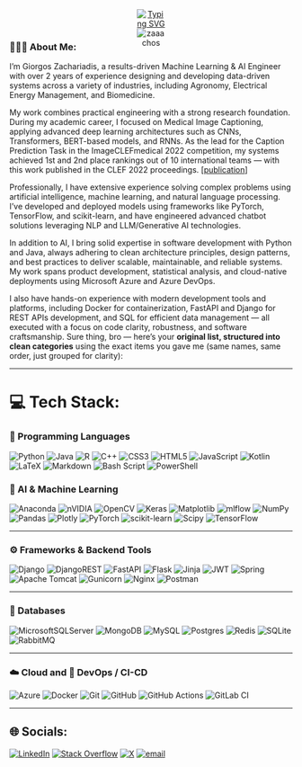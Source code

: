 <div style="text-align:center; width: 50; margin: 0 auto;">
  <a href="https://git.io/typing-svg"><img src="https://readme-typing-svg.herokuapp.com?font=Fira+Code&duration=3000&pause=1000&color=F79A80&background=7EFF2500&center=true&vCenter=true&random=false&width=435&lines=Hi+there!;I'm+Giorgos+Zachariadis.;A+passionate+ML+Engineer+🤗;Welcome+to+my+Github+profile+🖐" alt="Typing SVG" /></a>
  <img align="right" src="https://komarev.com/ghpvc/?username=zaaachos" alt="zaaachos" />
</div>


<h3 align="left">👨🏻‍💻 About Me:</h3>

I’m Giorgos Zachariadis, a results-driven Machine Learning & AI Engineer with over 2 years of experience designing and developing data-driven systems across a variety of industries, including Agronomy, Electrical Energy Management, and Biomedicine.

My work combines practical engineering with a strong research foundation. During my academic career, I focused on Medical Image Captioning, applying advanced deep learning architectures such as CNNs, Transformers, BERT-based models, and RNNs. As the lead for the Caption Prediction Task in the ImageCLEFmedical 2022 competition, my systems achieved 1st and 2nd place rankings out of 10 international teams — with this work published in the CLEF 2022 proceedings. [[publication](https://ceur-ws.org/Vol-3180/paper-101.pdf)]

Professionally, I have extensive experience solving complex problems using artificial intelligence, machine learning, and natural language processing. I’ve developed and deployed models using frameworks like PyTorch, TensorFlow, and scikit-learn, and have engineered advanced chatbot solutions leveraging NLP and LLM/Generative AI technologies.

In addition to AI, I bring solid expertise in software development with Python and Java, always adhering to clean architecture principles, design patterns, and best practices to deliver scalable, maintainable, and reliable systems. My work spans product development, statistical analysis, and cloud-native deployments using Microsoft Azure and Azure DevOps.

I also have hands-on experience with modern development tools and platforms, including Docker for containerization, FastAPI and Django for REST APIs development, and SQL for efficient data management — all executed with a focus on code clarity, robustness, and software craftsmanship.
Sure thing, bro — here’s your **original list, structured into clean categories** using the exact items you gave me (same names, same order, just grouped for clarity):  

---

# 💻 Tech Stack:

### 🧠 Programming Languages
![Python](https://img.shields.io/badge/python-3670A0?style=plastic&logo=python&logoColor=ffdd54) ![Java](https://img.shields.io/badge/java-%23ED8B00.svg?style=plastic&logo=openjdk&logoColor=white)  ![R](https://img.shields.io/badge/r-%23276DC3.svg?style=plastic&logo=r&logoColor=white)  ![C++](https://img.shields.io/badge/c++-%2300599C.svg?style=plastic&logo=c%2B%2B&logoColor=white)  ![CSS3](https://img.shields.io/badge/css3-%231572B6.svg?style=plastic&logo=css3&logoColor=white)  ![HTML5](https://img.shields.io/badge/html5-%23E34F26.svg?style=plastic&logo=html5&logoColor=white)  ![JavaScript](https://img.shields.io/badge/javascript-%23323330.svg?style=plastic&logo=javascript&logoColor=%23F7DF1E)  ![Kotlin](https://img.shields.io/badge/kotlin-%237F52FF.svg?style=plastic&logo=kotlin&logoColor=white)  ![LaTeX](https://img.shields.io/badge/latex-%23008080.svg?style=plastic&logo=latex&logoColor=white)  ![Markdown](https://img.shields.io/badge/markdown-%23000000.svg?style=plastic&logo=markdown&logoColor=white)  ![Bash Script](https://img.shields.io/badge/bash_script-%23121011.svg?style=plastic&logo=gnu-bash&logoColor=white)  ![PowerShell](https://img.shields.io/badge/PowerShell-%235391FE.svg?style=plastic&logo=powershell&logoColor=white)

### 🐍 AI & Machine Learning  
![Anaconda](https://img.shields.io/badge/Anaconda-%2344A833.svg?style=plastic&logo=anaconda&logoColor=white)  ![nVIDIA](https://img.shields.io/badge/cuda-000000.svg?style=plastic&logo=nVIDIA&logoColor=green)  ![OpenCV](https://img.shields.io/badge/opencv-%23white.svg?style=plastic&logo=opencv&logoColor=white)  ![Keras](https://img.shields.io/badge/Keras-%23D00000.svg?style=plastic&logo=Keras&logoColor=white)  ![Matplotlib](https://img.shields.io/badge/Matplotlib-%23ffffff.svg?style=plastic&logo=Matplotlib&logoColor=black)  ![mlflow](https://img.shields.io/badge/mlflow-%23d9ead3.svg?style=plastic&logo=numpy&logoColor=blue)  ![NumPy](https://img.shields.io/badge/numpy-%23013243.svg?style=plastic&logo=numpy&logoColor=white)  ![Pandas](https://img.shields.io/badge/pandas-%23150458.svg?style=plastic&logo=pandas&logoColor=white)  ![Plotly](https://img.shields.io/badge/Plotly-%233F4F75.svg?style=plastic&logo=plotly&logoColor=white)  ![PyTorch](https://img.shields.io/badge/PyTorch-%23EE4C2C.svg?style=plastic&logo=PyTorch&logoColor=white)  ![scikit-learn](https://img.shields.io/badge/scikit--learn-%23F7931E.svg?style=plastic&logo=scikit-learn&logoColor=white)  ![Scipy](https://img.shields.io/badge/SciPy-%230C55A5.svg?style=plastic&logo=scipy&logoColor=%white)  ![TensorFlow](https://img.shields.io/badge/TensorFlow-%23FF6F00.svg?style=plastic&logo=TensorFlow&logoColor=white)  

---

### ⚙️ Frameworks & Backend Tools  
![Django](https://img.shields.io/badge/django-%23092E20.svg?style=plastic&logo=django&logoColor=white)  ![DjangoREST](https://img.shields.io/badge/DJANGO-REST-ff1709?style=plastic&logo=django&logoColor=white&color=ff1709&labelColor=gray)  ![FastAPI](https://img.shields.io/badge/FastAPI-005571?style=plastic&logo=fastapi)  ![Flask](https://img.shields.io/badge/flask-%23000.svg?style=plastic&logo=flask&logoColor=white)  ![Jinja](https://img.shields.io/badge/jinja-white.svg?style=plastic&logo=jinja&logoColor=black)  ![JWT](https://img.shields.io/badge/JWT-black?style=plastic&logo=JSON%20web%20tokens)  ![Spring](https://img.shields.io/badge/spring-%236DB33F.svg?style=plastic&logo=spring&logoColor=white)  ![Apache Tomcat](https://img.shields.io/badge/apache%20tomcat-%23F8DC75.svg?style=plastic&logo=apache-tomcat&logoColor=black)  ![Gunicorn](https://img.shields.io/badge/gunicorn-%298729.svg?style=plastic&logo=gunicorn&logoColor=white)  ![Nginx](https://img.shields.io/badge/nginx-%23009639.svg?style=plastic&logo=nginx&logoColor=white) ![Postman](https://img.shields.io/badge/Postman-FF6C37?style=plastic&logo=postman&logoColor=white)  

---

### 💾 Databases  
![MicrosoftSQLServer](https://img.shields.io/badge/Microsoft%20SQL%20Server-CC2927?style=plastic&logo=microsoft%20sql%20server&logoColor=white)  ![MongoDB](https://img.shields.io/badge/MongoDB-%234ea94b.svg?style=plastic&logo=mongodb&logoColor=white)  ![MySQL](https://img.shields.io/badge/mysql-4479A1.svg?style=plastic&logo=mysql&logoColor=white)  ![Postgres](https://img.shields.io/badge/postgres-%23316192.svg?style=plastic&logo=postgresql&logoColor=white)  ![Redis](https://img.shields.io/badge/redis-%23DD0031.svg?style=plastic&logo=redis&logoColor=white)  ![SQLite](https://img.shields.io/badge/sqlite-%2307405e.svg?style=plastic&logo=sqlite&logoColor=white)  ![RabbitMQ](https://img.shields.io/badge/rabbitmq-FF6600?style=plastic&logo=rabbitmq&logoColor=white)

---

### ☁️ Cloud and 🚀 DevOps / CI-CD
![Azure](https://img.shields.io/badge/azure-%230072C6.svg?style=plastic&logo=microsoftazure&logoColor=white) ![Docker](https://img.shields.io/badge/docker-%230db7ed.svg?style=plastic&logo=docker&logoColor=white)   ![Git](https://img.shields.io/badge/git-%23F05033.svg?style=plastic&logo=git&logoColor=white)  ![GitHub](https://img.shields.io/badge/github-%23121011.svg?style=plastic&logo=github&logoColor=white)   ![GitHub Actions](https://img.shields.io/badge/github%20actions-%232671E5.svg?style=plastic&logo=githubactions&logoColor=white) ![GitLab CI](https://img.shields.io/badge/gitlab%20CI-%23181717.svg?style=plastic&logo=gitlab&logoColor=white)  

---

<!-- <img src="https://cr-ss-service.azurewebsites.net/api/ScreenShot?widget=summary&username=zaaachos"/> -->

## 🌐 Socials:
[![LinkedIn](https://img.shields.io/badge/LinkedIn-%230077B5.svg?logo=linkedin&logoColor=white)](https://linkedin.com/in/zachariadisgs) [![Stack Overflow](https://img.shields.io/badge/-Stackoverflow-FE7A16?logo=stack-overflow&logoColor=white)](https://stackoverflow.com/users/14196193) [![X](https://img.shields.io/badge/X-black.svg?logo=X&logoColor=white)](https://x.com/zachooos) [![email](https://img.shields.io/badge/Email-D14836?logo=gmail&logoColor=white)](mailto:zachariadis.gs@gmail.com) 







